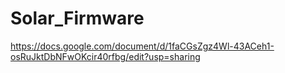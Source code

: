 # Solar_Firmware
https://docs.google.com/document/d/1faCGsZgz4Wl-43ACeh1-osRuJktDbNFwOKcir40rfbg/edit?usp=sharing

